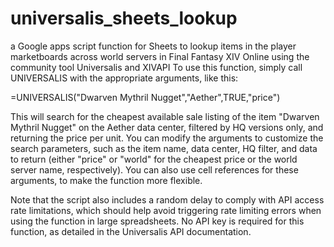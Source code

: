 # universalis_sheets_lookup
a Google apps script function for Sheets to lookup items in the player marketboards across world servers in Final Fantasy XIV Online using the community tool Universalis and XIVAPI
To use this function, simply call UNIVERSALIS with the appropriate arguments, like this:

=UNIVERSALIS("Dwarven Mythril Nugget","Aether",TRUE,"price")

This will search for the cheapest available sale listing of the item "Dwarven Mythril Nugget" on the Aether data center, filtered by HQ versions only, and returning the price per unit. You can modify the arguments to customize the search parameters, such as the item name, data center, HQ filter, and data to return (either "price" or "world" for the cheapest price or the world server name, respectively). You can also use cell references for these arguments, to make the function more flexible.

Note that the script also includes a random delay to comply with API access rate limitations, which should help avoid triggering rate limiting errors when using the function in large spreadsheets. No API key is required for this function, as detailed in the Universalis API documentation.